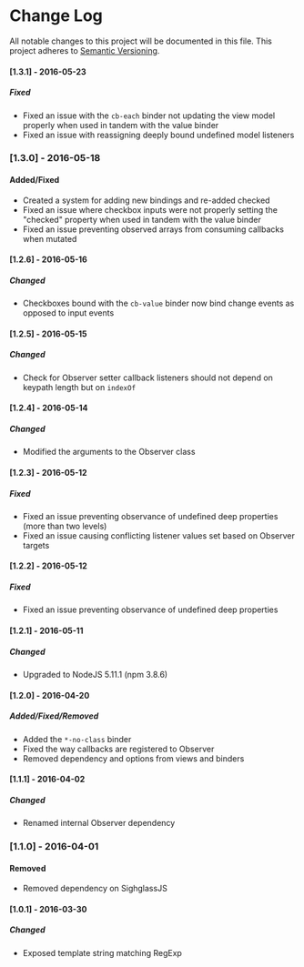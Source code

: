 # Change Log
All notable changes to this project will be documented in this file.
This project adheres to [Semantic Versioning](http://semver.org/).

#### [1.3.1] - 2016-05-23
##### Fixed
- Fixed an issue with the `cb-each` binder not updating the view model
properly when used in tandem with the value binder
- Fixed an issue with reassigning deeply bound undefined model listeners

### [1.3.0] - 2016-05-18
#### Added/Fixed
- Created a system for adding new bindings and re-added checked
- Fixed an issue where checkbox inputs were not properly setting the "checked"
property when used in tandem with the value binder
- Fixed an issue preventing observed arrays from consuming callbacks when
mutated

#### [1.2.6] - 2016-05-16
##### Changed
- Checkboxes bound with the `cb-value` binder now bind change events as opposed
to input events

#### [1.2.5] - 2016-05-15
##### Changed
- Check for Observer setter callback listeners should not depend on keypath
length but on `indexOf`

#### [1.2.4] - 2016-05-14
##### Changed
- Modified the arguments to the Observer class

#### [1.2.3] - 2016-05-12
##### Fixed
- Fixed an issue preventing observance of undefined deep properties (more than
two levels)
- Fixed an issue causing conflicting listener values set based on Observer
targets

#### [1.2.2] - 2016-05-12
##### Fixed
- Fixed an issue preventing observance of undefined deep properties

#### [1.2.1] - 2016-05-11
##### Changed
- Upgraded to NodeJS 5.11.1 (npm 3.8.6)

#### [1.2.0] - 2016-04-20
##### Added/Fixed/Removed
- Added the `*-no-class` binder
- Fixed the way callbacks are registered to Observer
- Removed dependency and options from views and binders

#### [1.1.1] - 2016-04-02
##### Changed
- Renamed internal Observer dependency

### [1.1.0] - 2016-04-01
#### Removed
- Removed dependency on SighglassJS

#### [1.0.1] - 2016-03-30
##### Changed
- Exposed template string matching RegExp